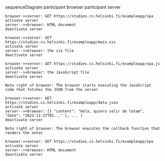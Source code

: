 sequenceDiagram
    participant browser
    participant server

    browser->>server: GET https://studies.cs.helsinki.fi/exampleapp/spa
    activate server
    server-->>browser: HTML document
    deactivate server

    browser->>server: GET https://studies.cs.helsinki.fi/exampleapp/main.css
    activate server
    server-->>browser: the css file
    deactivate server

    browser->>server: GET https://studies.cs.helsinki.fi/exampleapp/spa.js
    activate server
    server-->>browser: the JavaScript file
    deactivate server

    Note right of browser: The browser starts executing the JavaScript code that fetches the JSON from the server

    browser->>server: GET https://studies.cs.helsinki.fi/exampleapp/data.json
    activate server
    server-->>browser: [{ "content": "Hola, quiero salir de latam", "date": "2023-11-27T01..." }, ... ]
    deactivate server

    Note right of browser: The browser executes the callback function that renders the notes
    
    browser->>server: GET https://studies.cs.helsinki.fi/exampleapp/spa
    activate server
    server-->>browser: HTML document
    deactivate server